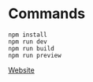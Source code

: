 # Commands

```shell
npm install
npm run dev
npm run build
npm run preview
```

[Website](https://alpondith.github.io/)